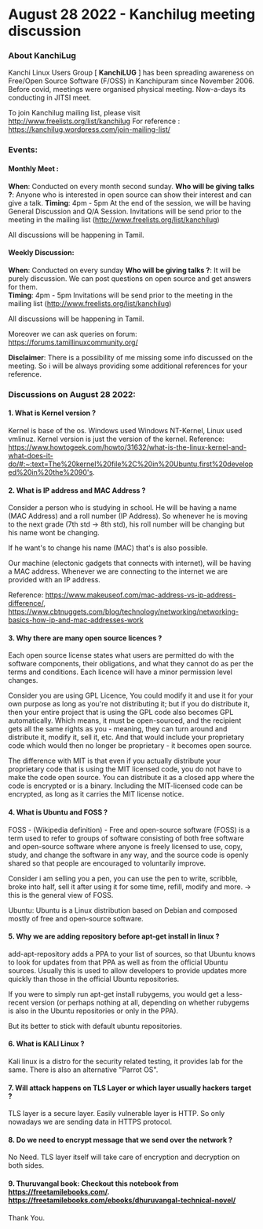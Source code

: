 # August 28 2022 - Kanchilug meeting discussion

### About KanchiLug 

Kanchi Linux Users Group [ **KanchiLUG** ] has been spreading awareness on Free/Open Source Software (F/OSS) in Kanchipuram since November 2006. Before covid, meetings were organised physical meeting. Now-a-days its conducting in JITSI meet. 

To join Kanchilug mailing list, please visit http://www.freelists.org/list/kanchilug
For reference : https://kanchilug.wordpress.com/join-mailing-list/


### Events:

#### Monthly Meet : 

**When**: Conducted on every month second sunday. 
**Who will be giving talks ?**: Anyone who is interested in open source can show their interest and can give a talk. 
**Timing**: 4pm - 5pm
At the end of the session, we will be having General Discussion and Q/A Session. 
Invitations will be send prior to the meeting in the mailing list (http://www.freelists.org/list/kanchilug)

All discussions will be happening in Tamil.

#### Weekly Discussion:

**When**: Conducted on every sunday
**Who will be giving talks ?**: It will be purely discussion. We can post questions on open source and get answers for them.   
**Timing**: 4pm - 5pm
Invitations will be send prior to the meeting in the mailing list (http://www.freelists.org/list/kanchilug)

All discussions will be happening in Tamil.

Moreover we can ask queries on forum: https://forums.tamillinuxcommunity.org/

**Disclaimer**: 
There is a possibility of me missing some info discussed on the meeting. So i will be always providing some additional references for your reference. 

### Discussions on August 28 2022:

#### 1. What is Kernel version ?

Kernel is base of the os. Windows used Windows NT-Kernel, Linux used vmlinuz. Kernel version is just the version of the kernel. 
Reference: https://www.howtogeek.com/howto/31632/what-is-the-linux-kernel-and-what-does-it-do/#:~:text=The%20kernel%20file%2C%20in%20Ubuntu,first%20developed%20in%20the%2090's.

#### 2. What is IP address and MAC Address ?

Consider a person who is studying in school. He will be having a name (MAC Address) and a roll number (IP Address). So whenever he is moving to the next grade (7th std -> 8th std), his roll number will be changing but his name wont be changing. 

If he want's to change his name (MAC) that's is also possible.

Our machine (electonic gadgets that connects with internet), will be having a MAC address. Whenever we are connecting to the internet we are provided with an IP address. 

Reference: https://www.makeuseof.com/mac-address-vs-ip-address-difference/, https://www.cbtnuggets.com/blog/technology/networking/networking-basics-how-ip-and-mac-addresses-work


#### 3. Why there are many open source licences ?
Each open source license states what users are permitted do with the software components, their obligations, and what they cannot do as per the terms and conditions.
Each licence will have a minor permission level changes. 

Consider you are using GPL Licence, You could modify it and use it for your own purpose as long as you're not distributing it; but if you do distribute it, then your entire project that is using the GPL code also becomes GPL automatically. Which means, it must be open-sourced, and the recipient gets all the same rights as you - meaning, they can turn around and distribute it, modify it, sell it, etc. And that would include your proprietary code which would then no longer be proprietary - it becomes open source.

The difference with MIT is that even if you actually distribute your proprietary code that is using the MIT licensed code, you do not have to make the code open source. You can distribute it as a closed app where the code is encrypted or is a binary. Including the MIT-licensed code can be encrypted, as long as it carries the MIT license notice.

#### 4. What is Ubuntu and FOSS ?

FOSS - (Wikipedia definition) - Free and open-source software (FOSS) is a term used to refer to groups of software consisting of both free software and open-source software where anyone is freely licensed to use, copy, study, and change the software in any way, and the source code is openly shared so that people are encouraged to voluntarily improve. 

Consider i am selling you a pen, you can use the pen to write, scribble, broke into half, sell it after using it for some time, refill, modify and more. -> this is the general view of FOSS.

Ubuntu: Ubuntu is a Linux distribution based on Debian and composed mostly of free and open-source software.

#### 5. Why we are adding repository before apt-get install in linux ?

add-apt-repository adds a PPA to your list of sources, so that Ubuntu knows to look for updates from that PPA as well as from the official Ubuntu sources. Usually this is used to allow developers to provide updates more quickly than those in the official Ubuntu repositories.

If you were to simply run apt-get install rubygems, you would get a less-recent version (or perhaps nothing at all, depending on whether rubygems is also in the Ubuntu repositories or only in the PPA).

But its better to stick with default ubuntu repositories. 


#### 6. What is KALI Linux ?

Kali linux is a distro for the security related testing, it provides lab for the same. There is also an alternative "Parrot OS". 


#### 7. Will attack happens on TLS Layer or which layer usually hackers target ?

TLS layer is a secure layer. Easily vulnerable layer is HTTP. So only nowadays we are sending data in HTTPS protocol. 

#### 8. Do we need to encrypt message that we send over the network ?

No Need. TLS layer itself will take care of encryption and decryption on both sides. 

#### 9. Thuruvangal book: Checkout this notebook from https://freetamilebooks.com/. https://freetamilebooks.com/ebooks/dhuruvangal-technical-novel/


Thank You. 


 






